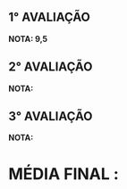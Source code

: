 ## 1° AVALIAÇÃO


**NOTA: 9,5**

## 2° AVALIAÇÃO

**NOTA:**

## 3° AVALIAÇÃO

**NOTA:**

# MÉDIA FINAL :
